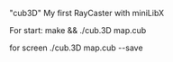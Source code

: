 "cub3D"
My first RayCaster with miniLibX

For start:
make && ./cub.3D map.cub

for screen ./cub.3D map.cub --save
